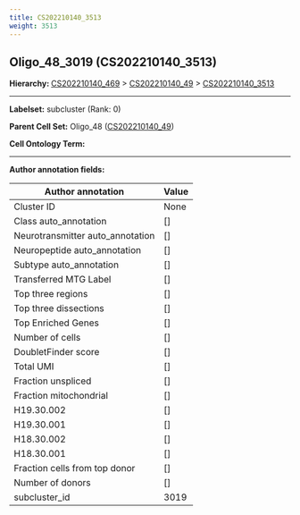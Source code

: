```yaml
---
title: CS202210140_3513
weight: 3513
---
```

## Oligo_48_3019 (CS202210140_3513)
<b>Hierarchy: </b>
[CS202210140_469](../CS202210140_469) >
[CS202210140_49](../CS202210140_49) >
[CS202210140_3513](../CS202210140_3513)

---


**Labelset:** subcluster (Rank: 0)

**Parent Cell Set:** Oligo_48 ([CS202210140_49](../CS202210140_49))



**Cell Ontology Term:** 

[MARKER GENES.]: #


---

[TRANSFERRED ANNOTATIONS.]: #


[AUTHOR ANNOTATION FIELDS.]: #


**Author annotation fields:**

| Author annotation | Value |
|-------------------|-------|
|Cluster ID|None|
|Class auto_annotation|[]|
|Neurotransmitter auto_annotation|[]|
|Neuropeptide auto_annotation|[]|
|Subtype auto_annotation|[]|
|Transferred MTG Label|[]|
|Top three regions|[]|
|Top three dissections|[]|
|Top Enriched Genes|[]|
|Number of cells|[]|
|DoubletFinder score|[]|
|Total UMI|[]|
|Fraction unspliced|[]|
|Fraction mitochondrial|[]|
|H19.30.002|[]|
|H19.30.001|[]|
|H18.30.002|[]|
|H18.30.001|[]|
|Fraction cells from top donor|[]|
|Number of donors|[]|
|subcluster_id|3019|
